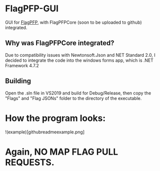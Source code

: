 # FlagPFP-GUI
GUI for [FlagPFP](https://github.com/AestheticalZ/FlagPFP), with FlagPFPCore (soon to be uploaded to github) integrated.

## Why was FlagPFPCore integrated?
Due to compatibility issues with Newtonsoft.Json and NET Standard 2.0, I decided to integrate the code into the windows forms app, which is .NET Framework 4.7.2

## Building
Open the .sln file in VS2019 and build for Debug/Release, then copy the "Flags" and "Flag JSONs" folder to the directory of the executable.

# How the program looks:
!(example)[githubreadmeexample.png]

# Again, NO MAP FLAG PULL REQUESTS.
